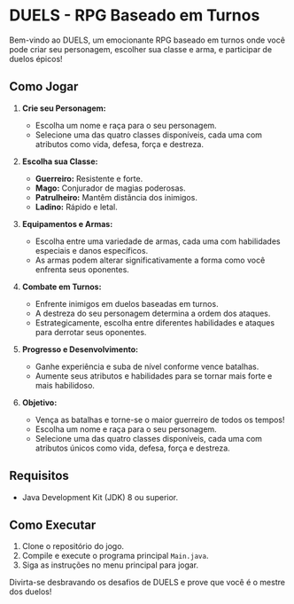 # DUELS - RPG Baseado em Turnos

Bem-vindo ao DUELS, um emocionante RPG baseado em turnos onde você pode criar seu personagem, escolher sua classe e arma, e participar de duelos épicos!

## Como Jogar

1. **Crie seu Personagem:**
    - Escolha um nome e raça para o seu personagem.
    - Selecione uma das quatro classes disponíveis, cada uma com atributos como vida, defesa, força e destreza.

2. **Escolha sua Classe:**
    - **Guerreiro:** Resistente e forte.
    - **Mago:** Conjurador de magias poderosas.
    - **Patrulheiro:** Mantêm distância dos inimigos.
    - **Ladino:** Rápido e letal.

3. **Equipamentos e Armas:**
    - Escolha entre uma variedade de armas, cada uma com habilidades especiais e danos específicos.
    - As armas podem alterar significativamente a forma como você enfrenta seus oponentes.

4. **Combate em Turnos:**
    - Enfrente inimigos em duelos baseadas em turnos.
    - A destreza do seu personagem determina a ordem dos ataques.
    - Estrategicamente, escolha entre diferentes habilidades e ataques para derrotar seus oponentes.

5. **Progresso e Desenvolvimento:**
    - Ganhe experiência e suba de nível conforme vence batalhas.
    - Aumente seus atributos e habilidades para se tornar mais forte e mais habilidoso.

6. **Objetivo:**
    - Vença as batalhas e torne-se o maior guerreiro de todos os tempos!
   - Escolha um nome e raça para o seu personagem.
   - Selecione uma das quatro classes disponíveis, cada uma com atributos únicos como vida, defesa, força e destreza.

## Requisitos

- Java Development Kit (JDK) 8 ou superior.

## Como Executar

1. Clone o repositório do jogo.
2. Compile e execute o programa principal `Main.java`.
3. Siga as instruções no menu principal para jogar.

Divirta-se desbravando os desafios de DUELS e prove que você é o mestre dos duelos!
